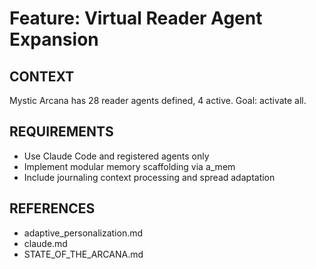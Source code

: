 # Feature: Virtual Reader Agent Expansion
## CONTEXT
Mystic Arcana has 28 reader agents defined, 4 active. Goal: activate all.
## REQUIREMENTS
- Use Claude Code and registered agents only
- Implement modular memory scaffolding via a_mem
- Include journaling context processing and spread adaptation
## REFERENCES
- adaptive_personalization.md
- claude.md
- STATE_OF_THE_ARCANA.md
